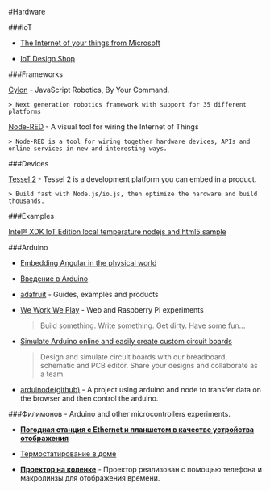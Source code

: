 #Hardware

###IoT

- [The Internet of your things from Microsoft](https://dev.windows.com/en-us/iot)

- [IoT Design Shop](http://iotdesignshop.com/?gclid=CK_tqsvmqsUCFQLncgodt3oAqA)

###Frameworks

[Cylon](https://github.com/hybridgroup/cylon/) - JavaScript Robotics, By Your Command.

    > Next generation robotics framework with support for 35 different platforms

[Node-RED](http://nodered.org/) - A visual tool for wiring the Internet of Things

    > Node-RED is a tool for wiring together hardware devices, APIs and online services in new and interesting ways.

###Devices

[Tessel 2](https://tessel.io/) - Tessel 2 is a development platform you can embed in a product. 

    > Build fast with Node.js/io.js, then optimize the hardware and build thousands.

###Examples

[Intel® XDK IoT Edition local temperature nodejs and html5 sample](https://software.intel.com/en-us/xdk/docs/iot-local-temperature-nodejs-and-html5-samples)

###Arduino

* [Embedding Angular in the physical world](http://www.ng-newsletter.com/posts/embedded-angular.html)

* [Введение в Arduino](http://developer.alexanderklimov.ru/arduino/)

* [adafruit](http://www.adafruit.com/) - Guides, examples and products

* [We Work We Play](http://weworkweplay.com/play/) - Web and Raspberry Pi experiments
    > Build something. Write something. Get dirty. Have some fun...

* [Simulate Arduino online and easily create custom circuit boards](http://123d.circuits.io/)
    > Design and simulate circuit boards with our breadboard, schematic and PCB editor. 
      Share your designs and collaborate as a team.

* [arduinode(github)](https://github.com/ritz078/arduinode) - A project using arduino and node to transfer data on the browser and then control the arduino.

###Филимонов - Arduino and other microcontrollers experiments.

* [**Погодная станция с Ethernet и планшетом в качестве устройства отображения**](http://habrahabr.ru/post/213405/)

* [Термостатирование в доме](http://habrahabr.ru/post/214257/)

* [**Проектор на коленке**](http://habrahabr.ru/post/242315/) - Проектор реализован с помощью телефона и макролинзы для отображения времени.
